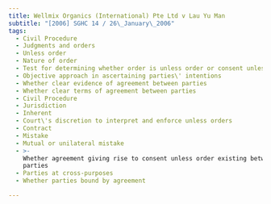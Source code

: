```yaml
---
title: Wellmix Organics (International) Pte Ltd v Lau Yu Man
subtitle: "[2006] SGHC 14 / 26\_January\_2006"
tags:
  - Civil Procedure
  - Judgments and orders
  - Unless order
  - Nature of order
  - Test for determining whether order is unless order or consent unless order
  - Objective approach in ascertaining parties\' intentions
  - Whether clear evidence of agreement between parties
  - Whether clear terms of agreement between parties
  - Civil Procedure
  - Jurisdiction
  - Inherent
  - Court\'s discretion to interpret and enforce unless orders
  - Contract
  - Mistake
  - Mutual or unilateral mistake
  - >-
    Whether agreement giving rise to consent unless order existing between
    parties
  - Parties at cross-purposes
  - Whether parties bound by agreement

---
```


